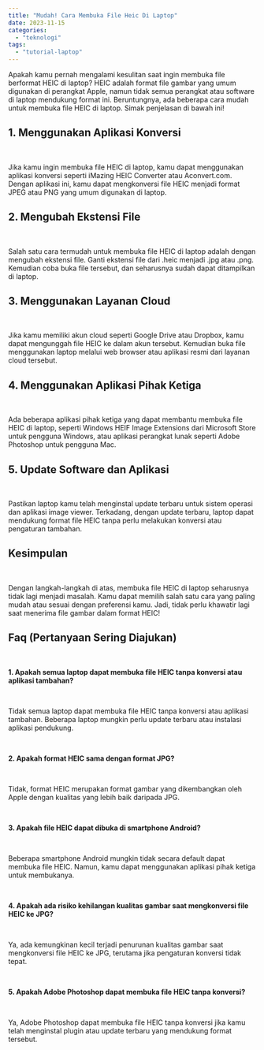 ```yaml
---
title: "Mudah! Cara Membuka File Heic Di Laptop"
date: 2023-11-15
categories: 
  - "teknologi"
tags: 
  - "tutorial-laptop"
---
```


Apakah kamu pernah mengalami kesulitan saat ingin membuka file berformat HEIC di laptop? HEIC adalah format file gambar yang umum digunakan di perangkat Apple, namun tidak semua perangkat atau software di laptop mendukung format ini. Beruntungnya, ada beberapa cara mudah untuk membuka file HEIC di laptop. Simak penjelasan di bawah ini!

## 1\. Menggunakan Aplikasi Konversi

 

Jika kamu ingin membuka file HEIC di laptop, kamu dapat menggunakan aplikasi konversi seperti iMazing HEIC Converter atau Aconvert.com. Dengan aplikasi ini, kamu dapat mengkonversi file HEIC menjadi format JPEG atau PNG yang umum digunakan di laptop.

## 2\. Mengubah Ekstensi File

 

Salah satu cara termudah untuk membuka file HEIC di laptop adalah dengan mengubah ekstensi file. Ganti ekstensi file dari .heic menjadi .jpg atau .png. Kemudian coba buka file tersebut, dan seharusnya sudah dapat ditampilkan di laptop.

## 3\. Menggunakan Layanan Cloud

 

Jika kamu memiliki akun cloud seperti Google Drive atau Dropbox, kamu dapat mengunggah file HEIC ke dalam akun tersebut. Kemudian buka file menggunakan laptop melalui web browser atau aplikasi resmi dari layanan cloud tersebut.

## 4\. Menggunakan Aplikasi Pihak Ketiga

 

Ada beberapa aplikasi pihak ketiga yang dapat membantu membuka file HEIC di laptop, seperti Windows HEIF Image Extensions dari Microsoft Store untuk pengguna Windows, atau aplikasi perangkat lunak seperti Adobe Photoshop untuk pengguna Mac.

## 5\. Update Software dan Aplikasi

 

Pastikan laptop kamu telah menginstal update terbaru untuk sistem operasi dan aplikasi image viewer. Terkadang, dengan update terbaru, laptop dapat mendukung format file HEIC tanpa perlu melakukan konversi atau pengaturan tambahan.

## Kesimpulan

 

Dengan langkah-langkah di atas, membuka file HEIC di laptop seharusnya tidak lagi menjadi masalah. Kamu dapat memilih salah satu cara yang paling mudah atau sesuai dengan preferensi kamu. Jadi, tidak perlu khawatir lagi saat menerima file gambar dalam format HEIC!

## Faq (Pertanyaan Sering Diajukan)

 

**1\. Apakah semua laptop dapat membuka file HEIC tanpa konversi atau aplikasi tambahan?**

 

Tidak semua laptop dapat membuka file HEIC tanpa konversi atau aplikasi tambahan. Beberapa laptop mungkin perlu update terbaru atau instalasi aplikasi pendukung.

 

**2\. Apakah format HEIC sama dengan format JPG?**

 

Tidak, format HEIC merupakan format gambar yang dikembangkan oleh Apple dengan kualitas yang lebih baik daripada JPG.

 

**3\. Apakah file HEIC dapat dibuka di smartphone Android?**

 

Beberapa smartphone Android mungkin tidak secara default dapat membuka file HEIC. Namun, kamu dapat menggunakan aplikasi pihak ketiga untuk membukanya.

 

**4\. Apakah ada risiko kehilangan kualitas gambar saat mengkonversi file HEIC ke JPG?**

 

Ya, ada kemungkinan kecil terjadi penurunan kualitas gambar saat mengkonversi file HEIC ke JPG, terutama jika pengaturan konversi tidak tepat.

 

**5\. Apakah Adobe Photoshop dapat membuka file HEIC tanpa konversi?**

 

Ya, Adobe Photoshop dapat membuka file HEIC tanpa konversi jika kamu telah menginstal plugin atau update terbaru yang mendukung format tersebut.
